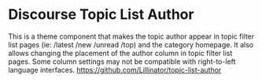 # Discourse Topic List Author
This is a theme component that makes the topic author appear in topic filter list pages (ie: /latest /new /unread /top) and the category homepage. It also allows changing the placement of the author column in topic filter list pages.  Some column settings may not be compatible with right-to-left language interfaces.
https://github.com/Lillinator/topic-list-author
